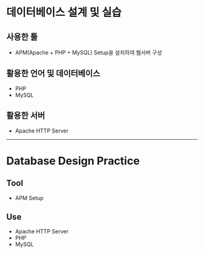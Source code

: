 # 데이터베이스 설계 및 실습

## 사용한 툴

- APM(Apache + PHP + MySQL) Setup을 설치하여 웹서버 구성

## 활용한 언어 및 데이터베이스

- PHP
- MySQL

## 활용한 서버

- Apache HTTP Server

- - -

# Database Design Practice

## Tool

- APM Setup

## Use

- Apache HTTP Server
- PHP
- MySQL

